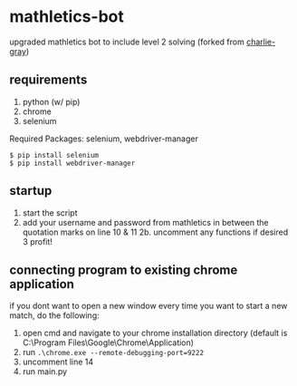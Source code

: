 # mathletics-bot
upgraded mathletics bot to include level 2 solving (forked from [charlie-gray](https://github.com/charlie-gray/mathletics-bot))

## requirements
1. python (w/ pip)
2. chrome
3. selenium

Required Packages: selenium, webdriver-manager
``` 
$ pip install selenium
$ pip install webdriver-manager
``` 

## startup

1. start the script
2. add your username and password from mathletics in between the quotation marks on line 10 & 11
2b. uncomment any functions if desired
3 profit!

## connecting program to existing chrome application

if you dont want to open a new window every time you want to start a new match, do the following:

1. open cmd and navigate to your chrome installation directory (default is C:\Program Files\Google\Chrome\Application)
2. run `.\chrome.exe --remote-debugging-port=9222`
3. uncomment line 14
4. run main.py
